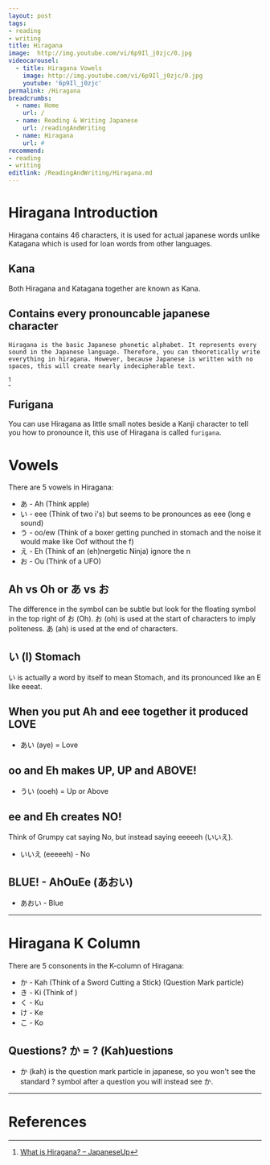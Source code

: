 ```yaml
---
layout: post
tags: 
- reading
- writing
title: Hiragana
image:  http://img.youtube.com/vi/6p9Il_j0zjc/0.jpg
videocarousel:
  - title: Hiragana Vowels
    image: http://img.youtube.com/vi/6p9Il_j0zjc/0.jpg
    youtube: '6p9Il_j0zjc'
permalink: /Hiragana
breadcrumbs:
  - name: Home
    url: /
  - name: Reading & Writing Japanese
    url: /readingAndWriting
  - name: Hiragana
    url: #
recommend: 
- reading
- writing
editlink: /ReadingAndWriting/Hiragana.md
---
```


# Hiragana Introduction
Hiragana contains 46 characters, it is used for actual japanese words unlike Katagana which is used for loan words from other languages.

## Kana
Both Hiragana and Katagana together are known as Kana.

## Contains every pronouncable japanese character
```
Hiragana is the basic Japanese phonetic alphabet. It represents every sound in the Japanese language. Therefore, you can theoretically write everything in hiragana. However, because Japanese is written with no spaces, this will create nearly indecipherable text.
``` 
[^1]

## Furigana
You can use Hiragana as little small notes beside a Kanji character to tell you how to pronounce it, this use of Hiragana is called `furigana`.

# Vowels
There are 5 vowels in Hiragana:
* あ - Ah (Think apple)
* い - eee (Think of two i's) but seems to be pronounces as eee (long e sound)
* う - oo/ew (Think of a boxer getting punched in stomach and the noise it would make like Oof without the f)
* え - Eh (Think of an (eh)nergetic Ninja) ignore the n
* お - Ou (Think of a UFO)

## Ah vs Oh or あ vs お
The difference in the symbol can be subtle but look for the floating symbol in the top right of お (Oh).
お (oh) is used at the start of characters to imply politeness.
あ (ah) is used at the end of characters.

## い (I) Stomach
い is actually a word by itself to mean Stomach, and its pronounced like an E like eeeat.

## When you put Ah and eee together it produced LOVE
* あい (aye) = Love

## oo and Eh makes UP, UP and ABOVE!
* うい (ooeh) = Up or Above

## ee and Eh creates NO!
Think of Grumpy cat saying No, but instead saying eeeeeh (いいえ).
* いいえ (eeeeeh) - No

## BLUE! - AhOuEe (あおい)
* あおい - Blue

---
# Hiragana K Column
There are 5 consonents in the  K-column of Hiragana:
* か - Kah (Think of a Sword Cutting a Stick) (Question Mark particle)
* き - Ki (Think of )
* く - Ku
* け - Ke
* こ - Ko

## Questions? か = ? (Kah)uestions
* か (kah) is the question mark particle in japanese, so you won't see the standard ? symbol after a question you will instead see か.

---
# References
[^1]: [What is Hiragana? – JapaneseUp](https://japaneseup.com/what-is-hiragana/)
